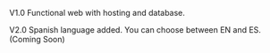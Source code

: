 V1.0 Functional web with hosting and database.

V2.0 Spanish language added. You can choose between EN and ES. (Coming Soon)
